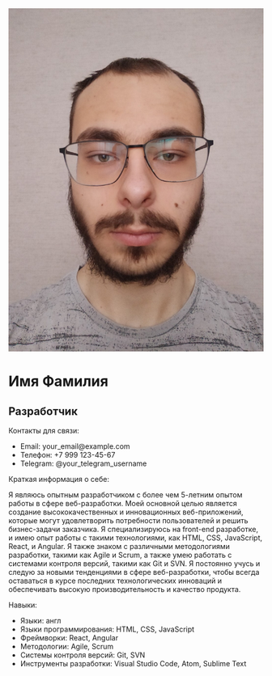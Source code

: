 <!DOCTYPE html>
<html>
<head>
</head>
<body>
        <div class="container">
            <div class="center-column">
                <img class="profile-pic" src="leha.png" alt="Фотография">
                <h1>Имя Фамилия</h1>
                <h2>Разработчик</h2>
         </div>
		<div class="right-column">
			<p>Контакты для связи:</p>
			<ul>
				<li><span>Email:</span> your_email@example.com</li>
				<li><span>Телефон:</span> +7 999 123-45-67</li>
				<li><span>Telegram:</span> @your_telegram_username</li>
			</ul>
			<p>Краткая информация о себе:</p>
			<p>Я являюсь опытным разработчиком с более чем 5-летним опытом работы в сфере веб-разработки. Моей основной целью является создание высококачественных и инновационных веб-приложений, которые могут удовлетворить потребности пользователей и решить бизнес-задачи заказчика. Я специализируюсь на front-end разработке, и имею опыт работы с такими технологиями, как HTML, CSS, JavaScript, React, и Angular. Я также знаком с различными методологиями разработки, такими как Agile и Scrum, а также умею работать с системами контроля версий, такими как Git и SVN. Я постоянно учусь и следую за новыми тенденциями в сфере веб-разработки, чтобы всегда оставаться в курсе последних технологических инноваций и обеспечивать высокую производительность и качество продукта.</p>
            <p>Навыки:</p>
            <ul>
            <li><span>Языки:</span> англ</li>
            <li><span>Языки программирования:</span> HTML, CSS, JavaScript</li>
            <li><span>Фреймворки:</span> React, Angular</li>
            <li><span>Методологии:</span> Agile, Scrum</li>
            <li><span>Системы контроля версий:</span> Git, SVN</li>
            <li><span>Инструменты разработки:</span> Visual Studio Code, Atom, Sublime Text</li>
            </ul>
            </div>
            </div>
            
</body>
</html>
